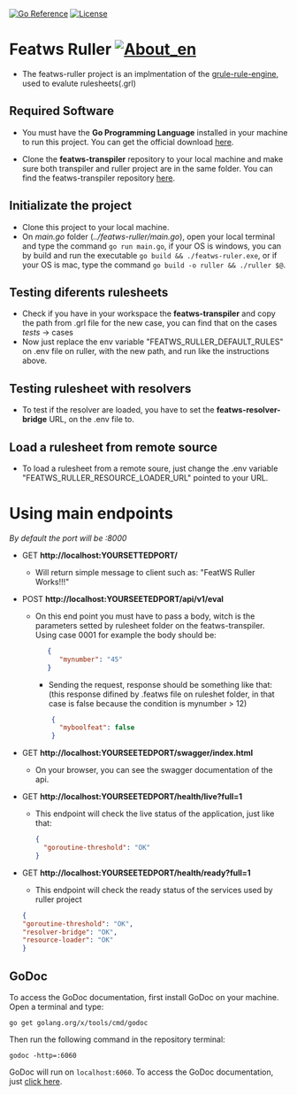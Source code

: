 [![Go Reference](https://pkg.go.dev/badge/github.com/abu-lang/goabu.svg)](https://pkg.go.dev/github.com/bancodobrasil/featws-ruller)
[![License](https://img.shields.io/badge/License-Apache%202.0-blue.svg)](https://github.com/bancodobrasil/featws-ruller/blob/develop/LICENSE)

# **Featws Ruller** [![About_en](https://github.com/yammadev/flag-icons/blob/master/png/US.png?raw=true)](https://github.com/bancodobrasil/featws-transpiler/blob/develop/README.md)

- The featws-ruller project is an implmentation of the [grule-rule-engine](https://github.com/hyperjumptech/grule-rule-engine), used to evalute rulesheets(.grl) 

## Required Software
- You must have the **Go Programming Language** installed in your machine to run this project. You can get the official download [here](https://go.dev/doc/install).

- Clone the **featws-transpiler** repository to your local machine and make sure both transpiler and ruller project are in the same folder. You can find the featws-transpiler repository [here](https://github.com/bancodobrasil/featws-transpiler).

## Initializate the project
- Clone this project to your local machine.
- On _main.go_ folder (*../featws-ruller/main.go*), open your local terminal and type the command `go run main.go`, if your OS is windows, you can by build and run the executable `go build && ./featws-ruler.exe`, or if your OS is mac, type the command `go build -o ruller && ./ruller $@`.

## Testing diferents rulesheets
- Check if you have in your workspace the **featws-transpiler** and copy the path from .grl file for the new case, you can find that on the cases _tests_ -> cases
- Now just replace the env variable "FEATWS_RULLER_DEFAULT_RULES" on .env file on ruller, with the new path, and run like the instructions above.

## Testing rulesheet with resolvers
- To test if the resolver are loaded, you have to set the **featws-resolver-bridge** URL, on the .env file to.

## Load a rulesheet from remote source
- To load a rulesheet from a remote soure, just change the .env variable "FEATWS_RULLER_RESOURCE_LOADER_URL" pointed to your URL.


# Using main endpoints
_By default the port will be :8000_
- GET **http://localhost:YOURSETTEDPORT/** 
  - Will return  simple message to client such as: "FeatWS Ruller Works!!!"

- POST **http://localhost:YOURSEETEDPORT/api/v1/eval** 
  - On this end point you must have to pass a body, witch is the parameters setted by rulesheet folder on the featws-transpiler. Using case 0001 for example the body should be:
    ```json
       {
          "mynumber": "45"
       }
    ```
    - Sending the request, response should be something like that: (this response difined by .featws file on ruleshet folder, in that case is false because the condition is mynumber > 12)
    ```json 
        {
          "myboolfeat": false
        }
    ```
- GET **http://localhost:YOURSEETEDPORT/swagger/index.html**
  - On your browser, you can see the swagger documentation of the api.

- GET **http://localhost:YOURSEETEDPORT/health/live?full=1** 
  - This endpoint will check the live status of the application, just like that:
    ```json
    {
      "goroutine-threshold": "OK"
    }
    ```

- GET **http://localhost:YOURSEETEDPORT/health/ready?full=1**
  - This endpoint will check the ready status of the services used by ruller project
  ```json
  {
  "goroutine-threshold": "OK",
  "resolver-bridge": "OK",
  "resource-loader": "OK"
  }
  ```

## GoDoc

To access the GoDoc documentation, first install GoDoc on your machine. Open a terminal and type:

````
go get golang.org/x/tools/cmd/godoc
````
    
Then run the following command in the repository terminal:
    
````
godoc -http=:6060
````

GoDoc will run on `localhost:6060`. To access the GoDoc documentation, just [click here](http://localhost:6060/pkg/).

